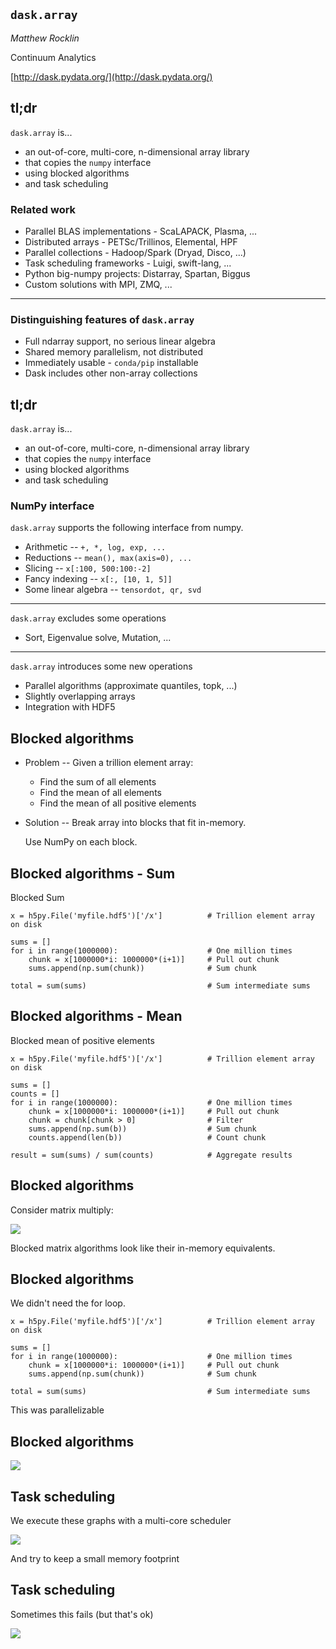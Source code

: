 
## `dask.array`

*Matthew Rocklin*

Continuum Analytics

[http://dask.pydata.org/](http://dask.pydata.org/)


## tl;dr

`dask.array` is...

*  an out-of-core, multi-core, n-dimensional array library
*  that copies the `numpy` interface
*  using blocked algorithms
*  and task scheduling


### Related work

*  Parallel BLAS implementations - ScaLAPACK, Plasma, ...
*  Distributed arrays - PETSc/Trillinos, Elemental, HPF
*  Parallel collections - Hadoop/Spark (Dryad, Disco, ...)
*  Task scheduling frameworks - Luigi, swift-lang, ...
*  Python big-numpy projects: Distarray, Spartan, Biggus
*  Custom solutions with MPI, ZMQ, ...

<hr>

### Distinguishing features of `dask.array`

*  Full ndarray support, no serious linear algebra
*  Shared memory parallelism, not distributed
*  Immediately usable - `conda/pip` installable
*  Dask includes other non-array collections


## tl;dr

`dask.array` is...

*  an out-of-core, multi-core, n-dimensional array library
*  that copies the `numpy` interface
*  using blocked algorithms
*  and task scheduling


### NumPy interface

`dask.array` supports the following interface from numpy.

*  Arithmetic -- `+, *, log, exp, ...`
*  Reductions -- `mean(), max(axis=0), ...`
*  Slicing -- `x[:100, 500:100:-2]`
*  Fancy indexing -- `x[:, [10, 1, 5]]`
*  Some linear algebra -- `tensordot, qr, svd`

<hr>

`dask.array` excludes some operations

*  Sort, Eigenvalue solve, Mutation, ...

<hr>

`dask.array` introduces some new operations

*  Parallel algorithms (approximate quantiles, topk, ...)
*  Slightly overlapping arrays
*  Integration with HDF5



## Blocked algorithms

*  Problem -- Given a trillion element array:
    *  Find the sum of all elements
    *  Find the mean of all elements
    *  Find the mean of all positive elements
*   Solution -- Break array into blocks that fit in-memory.

    Use NumPy on each block.


## Blocked algorithms - Sum

Blocked Sum

    x = h5py.File('myfile.hdf5')['/x']          # Trillion element array on disk

    sums = []
    for i in range(1000000):                    # One million times
        chunk = x[1000000*i: 1000000*(i+1)]     # Pull out chunk
        sums.append(np.sum(chunk))              # Sum chunk

    total = sum(sums)                           # Sum intermediate sums


## Blocked algorithms - Mean

Blocked mean of positive elements

    x = h5py.File('myfile.hdf5')['/x']          # Trillion element array on disk

    sums = []
    counts = []
    for i in range(1000000):                    # One million times
        chunk = x[1000000*i: 1000000*(i+1)]     # Pull out chunk
        chunk = chunk[chunk > 0]                # Filter
        sums.append(np.sum(b))                  # Sum chunk
        counts.append(len(b))                   # Count chunk

    result = sum(sums) / sum(counts)            # Aggregate results


## Blocked algorithms

Consider matrix multiply:

<img src="images/Matrix_multiplication_diagram.svg.png">

Blocked matrix algorithms look like their in-memory equivalents.


## Blocked algorithms

We didn't need the for loop.

    x = h5py.File('myfile.hdf5')['/x']          # Trillion element array on disk

    sums = []
    for i in range(1000000):                    # One million times
        chunk = x[1000000*i: 1000000*(i+1)]     # Pull out chunk
        sums.append(np.sum(chunk))              # Sum chunk

    total = sum(sums)                           # Sum intermediate sums

This was parallelizable


## Blocked algorithms

<img src="images/dask_001.png">



## Task scheduling

We execute these graphs with a multi-core scheduler

<img src="images/embarrassing.gif">

And try to keep a small memory footprint


## Task scheduling

Sometimes this fails (but that's ok)

<img src="images/fail-case.gif">
